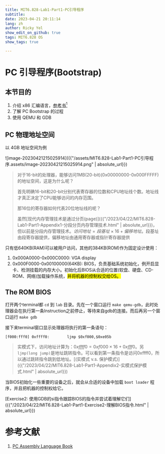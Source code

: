 ```yaml
---
title: MIT6.828-Lab1-Part1-PC引导程序
subtitle: 
date: 2023-04-21 20:11:14
lang: zh
author: Ricky Yel
show_edit_on_github: true
tags: MIT6.828 OS
show_tags: true

---
```


<!--more-->

# PC 引导程序(Bootstrap)

## 本节目的

1. 介绍 x86 汇编语言，[参考书](https://pdos.csail.mit.edu/6.828/2018/readings/pcasm-book.pdf)[<sup>1</sup>](#1)
2. 了解 PC Bootstrap 的过程
3. 使用 QEMU 和 GDB

## PC 物理地址空间

以 4GB 地址空间为例

![image-20230421215025914]({{"/assets/MIT6.828-Lab1-Part1-PC引导程序.assets/image-20230421215025914.png" | absolute_url}})

> 对于16-bit的处理器，能够访问1MB(20-bit)(0x00000000-0x000FFFFF)的地址空间，这是为什么呢？
>
> 首先明确16-bit和20-bit分别代表寄存器的位数和CPU地址线个数。地址线才真正决定了CPU能够访问的内存范围。
>
> 那16位的寄存器如何代表20位地址线的呢？
>
> 虽然[现代内存管理技术是通过分页(page)]({{"/2023/04/22/MIT6.828-Lab1-Part1-Appendix1-分段分页内存管理技术.html" | absolute_url}})，但以前是分段内存管理技术。$访问地址 = 段基址 \times 16 + 偏移地址$。段基址由段寄存器提供，偏移地址由通用寄存器或指针寄存器提供

只有低640KB(RAM)可以被用户访问，其他的384KB(ROM)作为固定设计使用：

1. 0x000A0000-0x000C0000: VGA display
2. 0x000F0000-0x00100000(64KB): BIOS，负责基础系统初始化，例开启显卡、检测挂载的内存大小。初始化后BIOS从合适的位置(软盘、硬盘、CD-ROM、网络)加载操作系统，<mark>并将机器的控制权交给OS。</mark>

## The ROM BIOS

打开两个terminal都 `cd` 到 `lab` 目录。先在一个窗口运行 `make qemu-gdb`，此时处理器会在执行第一条Instruction之前停止，等待来自gdb的连接。而后再另一个窗口运行 `make gdb`

接下来terminal窗口显示处理器将执行的第一条语句：

```shell
[f000:fff0] 0xffff0:		ljmp $0xf000,$0xe05b
```

> 实模式下，访问地址计算为：$0xffff0 = 0xf000 \times 16 + 0xfff0$。另 `ljmp(long jump)`是地址跳转指令。可以看到第一条指令是访问0xffff0，所以通过跳转指令跳到低地址。[(实模式 v.s. 保护模式)]({{"/2023/04/22/MIT6.828-Lab1-Part1-Appendix2-实模式保护模式.html" | absolute_url}})

当BIOS初始化一些重要的设备之后，就会从合适的设备中加载 `boot loader` 程序，并且把机器的控制权给它。

[Exercise2: 使用GDB的si指令跟踪BIOS的指令并尝试着理解它们]({{"/2023/04/22/MIT6.828-Lab1-Part1-Exercise2-理解BIOS指令.html" | absolute_url}})

# 参考文献

1. <span id = 1>[PC Assembly Language Book](https://pdos.csail.mit.edu/6.828/2018/readings/pcasm-book.pdf)</span>

